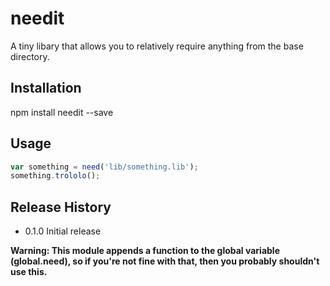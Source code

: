 needit
======

A tiny libary that allows you to relatively require anything from the base directory.

## Installation

  npm install needit --save

## Usage

```js
var something = need('lib/something.lib');
something.trololo();
```

## Release History

* 0.1.0 Initial release


**Warning: This module appends a function to the global variable (global.need), so if you're
not fine with that, then you probably shouldn't use this.**
